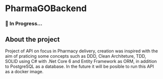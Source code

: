 # PharmaGOBackend

### 🚧 In Progress...

## About the project
Project of API on focus in Pharmacy delivery, creation was inspired with the aim of praticing some concepts such as DDD, Clean Architeture, TDD, SOLID using C# with .Net Core 6 and Entity Framework as ORM, in addition to PostgreSQL as a database. In the future it will be posible to run this API as a docker image.
